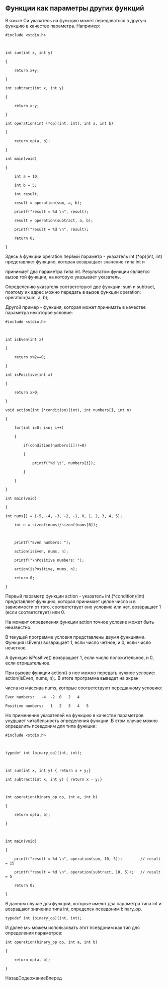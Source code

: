 ## Функции как параметры других функций

В языке Си указатель на функцию может передаваться в другую функцию в качестве параметра. Например:

```
#include <stdio.h>

int sum(int x, int y)
{
	return x+y;
}
int subtract(int x, int y)
{
	return x-y;
}
int operation(int (*op)(int, int), int a, int b)
{
	return op(a, b);
}
int main(void)
{
	int a = 10;
	int b = 5;
	int result;
	result = operation(sum, a, b);
	printf("result = %d \n", result);
	result = operation(subtract, a, b);
	printf("result = %d \n", result);
	return 0;
}
```

Здесь в функции operation первый параметр - указатель int (*op)(int, int) представляет функцию, которая возвращает значение типа int и 
принимает два параметра типа int. Результатом функции является вызов той функции, на которую указывает указатель.

Определению указателя соответствуют две функции: sum и subtract, поэтому их адрес можно передать в вызов функции operation: operation(sum, a, b);.

Другой пример - функция, которая может принимать в качестве параметра некоторое условие:

```
#include <stdio.h>

int isEven(int x)
{
	return x%2==0;
}
int isPositive(int x)
{
	return x>0;
}
void action(int (*condition)(int), int numbers[], int n)
{
	for(int i=0; i<n; i++)
	{
		if(condition(numbers[i])!=0)
		{
			printf("%d \t", numbers[i]);
		}
	}
}
int main(void)
{
int nums[] = {-5, -4, -3, -2, -1, 0, 1, 2, 3, 4, 5};
	int n = sizeof(nums)/sizeof(nums[0]);
	
	printf("Even numbers: ");
	action(isEven, nums, n);
	printf("\nPositive numbers: ");
	action(isPositive, nums, n);
	return 0;
}
```

Первый параметр функции action - указатель int (*condition)(int) представляет функцию, которая принимает целое число и в зависимости от того, соответствует оно условию или нет, возвращает 1 (если соответствует) или 0. 
На момент определения функции action точное условие может быть неизвестно.

В текущей программе условия представлены двумя функциями. Функция isEven() возвращает 1, если число четное, и 0, если число нечетное. 
А функция isPositive() возвращает 1, если число положительное, и 0, если отрицательное.

При вызове функции action() в нее можно передать нужное условие: action(isEven, nums, n);. В итоге программа выведет на экран 
числа из массива nums, которые соответствуют переданному условию:

```
Even numbers:	-4	-2	0	2	4
Positive numbers:	1	2	3	4	5
```

Но применение указателей на функцию в качестве параметров ухудшает читабельность определения функции. В этом случае можно определить псевдоним для типа функции:

```
#include <stdio.h>
 
typedef int (binary_op)(int, int);

int sum(int x, int y) { return x + y;}
int subtract(int x, int y) { return x - y;}

int operation(binary_op op, int a, int b)
{ 
    return op(a, b);
}

int main(void)
{
	printf("result = %d \n", operation(sum, 10, 5));        // result = 15
	printf("result = %d \n", operation(subtract, 10, 5));   // result = 5
	return 0;
}
```

В данном случае для функций, которые имеют два параметра типа int и возращают значение типа int, определен псевдоним binary_op.

```
typedef int (binary_op)(int, int);
```

И далее мы можем использовать этот псевдоним как тип для определения параметров:

```
int operation(binary_op op, int a, int b)
{ 
    return op(a, b);
}
```

НазадСодержаниеВперед

